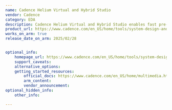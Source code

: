 ```yaml
---
name: Cadence Helium Virtual and Hybrid Studio
vendor: Cadence
category: EDA
description: Cadence Helium Virtual and Hybrid Studio enables fast pre-silicon software bring-up and hardware/software co-verification using virtual and hybrid platforms. It provides unified embedded software debugging with seamless integration to Cadence Xcelium, Palladium, and Protium engines.
product_url: https://www.cadence.com/en_US/home/tools/system-design-and-verification/helium-virtual-and-hybrid-studio.html
works_on_arm: true
release_date_on_arm: 2025/02/28


optional_info:
    homepage_url: https://www.cadence.com/en_US/home/tools/system-design-and-verification/helium-virtual-and-hybrid-studio.html
    support_caveats:
    alternative_options:
    getting_started_resources:
        official_docs: https://www.cadence.com/en_US/home/multimedia.html/content/dam/cadence-www/global/en_US/videos/tools/system_design_verification/helium-virtual-hybrid-studio.mp4
        arm_content:
        vendor_announcement:
optional_hidden_info:
    other_info: 

---
```

